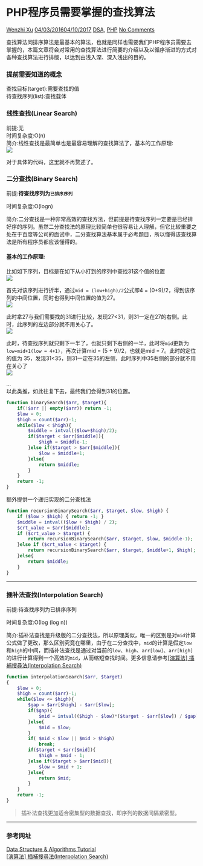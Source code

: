 # PHP程序员需要掌握的查找算法

  [Wenzhi Xu][0]   [04/03/201604/10/2017][1]  [DSA][2], [PHP][3]  [No Comments][4]


查找算法同排序算法是最基本的算法，也就是同样也需要我们PHP程序员需要去掌握的，本篇文章将会对常用的查找算法进行简要的介绍以及以循序渐进的方式对各种查找算法进行排版，以达到由浅入深、深入浅出的目的。

  
### 提前需要知道的概念
查找目标(target):需要查找的值  
待查找序列(list):查找载体

### 线性查找(Linear Search)
前提:无  
时间复杂度:O(n)  
简介:线性查找是最简单也是最容易理解的查找算法了，基本的工作原理:  
![][5]

对于具体的代码，这里就不再赘述了。

### 二分查找(Binary Search)
前提:**待查找序列为`已排序序列`**  

时间复杂度:O(logn)  

简介:二分查找是一种非常高效的查找方法，但前提是待查找序列一定要是已经排好序的序列。虽然二分查找法的原理比较简单也很容易让人理解，但它比较重要之处在于百度等公司的面试中，二分查找算法基本属于必考题目，所以懂得该查找算法是所有程序员都应该懂得的。

#### 基本的工作原理:  

比如如下序列，目标是在如下从小打到的序列中查找31这个值的位置  
![][6]

首先对该序列进行折半，通过`mid = (low+high)/2`公式即4 = (0+9)/2，得到该序列的中间位置，同时也得到中间位置的值为27。  
![][7]

此时拿27与我们需要找的31进行比较，发现27<31，则31一定在27的右侧。此时，此序列的左边部分就不用关心了。  
![][8]

此时，待查找序列就只剩下一半了，也就只剩下右侧的一半，此时将`mid`更新为`low=mid+1(low = 4+1)`，再次计算mid = (5 + 9)/2，也就是mid = 7。此时的定位的值为 35，发现31<35，则31一定在35的左侧，此时序列中35右侧的部分就不用在关心了  
![][9]

…  
以此类推，如此往复下去，最终我们会得到31的位置。

```php
function binarySearch($arr, $target){
    if(!$arr || empty($arr)) return -1;
    $low = 0;
    $high = count($arr)-1;
    while($low < $high){
        $middle = intval(($low+$high)/2);
        if($target < $arr[$middle]){
            $high = $middle-1;
        }else if($target > $arr[$middle]){
            $low = $middle+1;
        }else{
            return $middle;
        }
    }
    return -1;
}
```

额外提供一个递归实现的二分查找法

```php
function recursionBinarySearch($arr, $target, $low, $high) {
    if ($low > $high) { return -1; }
    $middle = intval(($low + $high) / 2);
    $crt_value = $arr[$middle];
    if ($crt_value > $target) {
        return recursionBinarySearch($arr, $target, $low, $middle-1);
    }else if ($crt_value < $target) {
        return recursionBinarySearch($arr, $target, $middle+1, $high);
    }else{
        return $middle;
    }
}
```

- - -

### 插补法查找(Interpolation Search)
前提:待查找序列为已排序序列  

时间复杂度:Ο(log (log n))  

简介:插补法查找是升级版的二分查找法，所以原理类似，唯一的区别是对`mid`计算公式做了更改，那么区别究竟在哪里，由于在二分查找中，`mid`的计算是假定`low`和`high`的中间，而插补法查找是通过对当前的`low`、`high`、`arr[low]`、`arr[high]`的进行计算得到一个高效的`mid`，从而缩短查找时间。更多信息请参考[[演算法] 插補搜尋法(Interpolation Search)][10]

```php
function interpolationSearch($arr, $target)
{
    $low = 0;
    $high = count($arr)-1;
    while($low <= $high){
        $gap = $arr[$high] - $arr[$low];
        if($gap){
            $mid = intval(($high - $low)*($target - $arr[$low]) / $gap) + $low;
        }else{
            $mid = $low;
        }
        if( $mid < $low || $mid > $high)
            break;
        if($target < $arr[$mid]){
            $high = $mid - 1;
        }else if($target > $arr[$mid]){
            $low = $mid + 1;
        }else{
            return $mid;
        }
    }
    return -1;
}
```

> 插补法查找更加适合密集型的数据查找，即序列的数据间隔紧密型。

- - -

### 参考网址
[Data Structure & Algorithms Tutorial][11]  
[[演算法] 插補搜尋法(Interpolation Search)][10]

[0]: http://xuwenzhi.com/author/xuwenzhi/
[1]: http://xuwenzhi.com/2016/04/03/php%e7%a8%8b%e5%ba%8f%e5%91%98%e9%9c%80%e8%a6%81%e6%8e%8c%e6%8f%a1%e7%9a%84%e6%9f%a5%e6%89%be%e7%ae%97%e6%b3%95/
[2]: http://xuwenzhi.com/category/dsa/
[3]: http://xuwenzhi.com/category/php/
[4]: http://xuwenzhi.com/2016/04/03/php%e7%a8%8b%e5%ba%8f%e5%91%98%e9%9c%80%e8%a6%81%e6%8e%8c%e6%8f%a1%e7%9a%84%e6%9f%a5%e6%89%be%e7%ae%97%e6%b3%95/#respond
[5]: ./img/linear_search.gif
[6]: ./img/binary_search_0.jpg
[7]: ./img/binary_search_1.jpg
[8]: ./img/binary_search_2.jpg
[9]: ./img/binary_search_3.jpg
[10]: http://notepad.yehyeh.net/Content/Algorithm/Search/InterpolationSearch/InterpolationSearch.php
[11]: http://www.tutorialspoint.com/data_structures_algorithms/index.htm